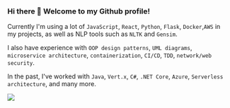 ### Hi there 👋 Welcome to my Github profile!

Currently I'm using a lot of `JavaScript`, `React`, `Python`, `Flask`, `Docker`,`AWS` in my projects, as well as NLP tools such as `NLTK` and `Gensim`.

I also have experience with `OOP design patterns`, `UML diagrams`, `microservice architecture`, `containerization`, `CI/CD`, `TDD`, `network/web security`. 

In the past, I've worked with `Java`, `Vert.x`, `C#`, `.NET Core`, `Azure`, `Serverless architecture`, and many more. 


![](https://komarev.com/ghpvc/?username=coder-tim&color=blue)
